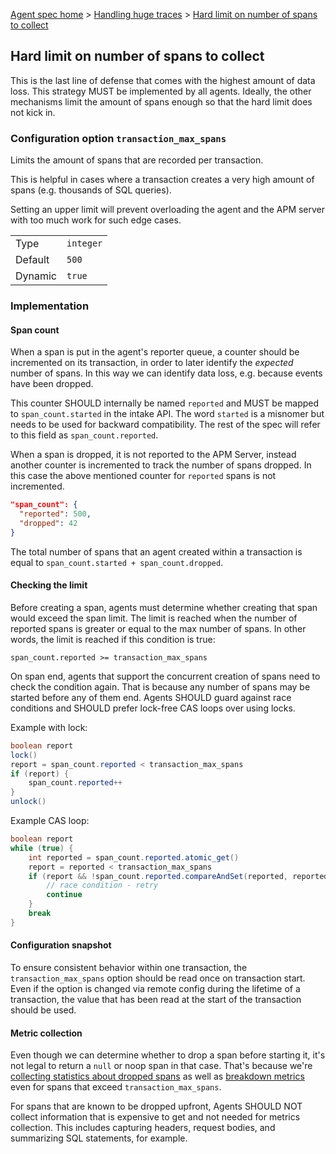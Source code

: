 [Agent spec home](README.md) > [Handling huge traces](tracing-spans-handling-huge-traces.md) > [Hard limit on number of spans to collect](tracing-spans-limit.md)

## Hard limit on number of spans to collect

This is the last line of defense that comes with the highest amount of data loss.
This strategy MUST be implemented by all agents.
Ideally, the other mechanisms limit the amount of spans enough so that the hard limit does not kick in.

### Configuration option `transaction_max_spans`

Limits the amount of spans that are recorded per transaction.

This is helpful in cases where a transaction creates a very high amount of spans (e.g. thousands of SQL queries).

Setting an upper limit will prevent overloading the agent and the APM server with too much work for such edge cases.

|                |          |
|----------------|----------|
| Type           | `integer`|
| Default        | `500`    |
| Dynamic        | `true`   |

### Implementation

#### Span count

When a span is put in the agent's reporter queue, a counter should be incremented on its transaction, in order to later identify the _expected_ number of spans.
In this way we can identify data loss, e.g. because events have been dropped.

This counter SHOULD internally be named `reported` and MUST be mapped to `span_count.started` in the intake API.
The word `started` is a misnomer but needs to be used for backward compatibility.
The rest of the spec will refer to this field as `span_count.reported`.

When a span is dropped, it is not reported to the APM Server,
instead another counter is incremented to track the number of spans dropped.
In this case the above mentioned counter for `reported` spans is not incremented.

```json
"span_count": {
  "reported": 500,
  "dropped": 42
}
```

The total number of spans that an agent created within a transaction is equal to `span_count.started + span_count.dropped`. 

#### Checking the limit

Before creating a span,
agents must determine whether creating that span would exceed the span limit.
The limit is reached when the number of reported spans is greater or equal to the max number of spans.
In other words, the limit is reached if this condition is true:

    span_count.reported >= transaction_max_spans

On span end, agents that support the concurrent creation of spans need to check the condition again.
That is because any number of spans may be started before any of them end.
Agents SHOULD guard against race conditions and SHOULD prefer lock-free CAS loops over using locks.

Example with lock:
```java
boolean report
lock()
report = span_count.reported < transaction_max_spans
if (report) {
    span_count.reported++
}
unlock()
```

Example CAS loop:
```java
boolean report
while (true) {
    int reported = span_count.reported.atomic_get()
    report = reported < transaction_max_spans
    if (report && !span_count.reported.compareAndSet(reported, reported + 1)) {
        // race condition - retry
        continue
    }
    break
}
```

#### Configuration snapshot

To ensure consistent behavior within one transaction,
the `transaction_max_spans` option should be read once on transaction start.
Even if the option is changed via remote config during the lifetime of a transaction,
the value that has been read at the start of the transaction should be used.

#### Metric collection

Even though we can determine whether to drop a span before starting it, it's not legal to return a `null` or noop span in that case.
That's because we're [collecting statistics about dropped spans](tracing-spans-dropped-stats.md) as well as 
[breakdown metrics](https://docs.google.com/document/d/1-_LuC9zhmva0VvLgtI0KcHuLzNztPHbcM0ZdlcPUl64#heading=h.ondan294nbpt)
even for spans that exceed `transaction_max_spans`.

For spans that are known to be dropped upfront, Agents SHOULD NOT collect information that is expensive to get and not needed for metrics collection.
This includes capturing headers, request bodies, and summarizing SQL statements, for example.
